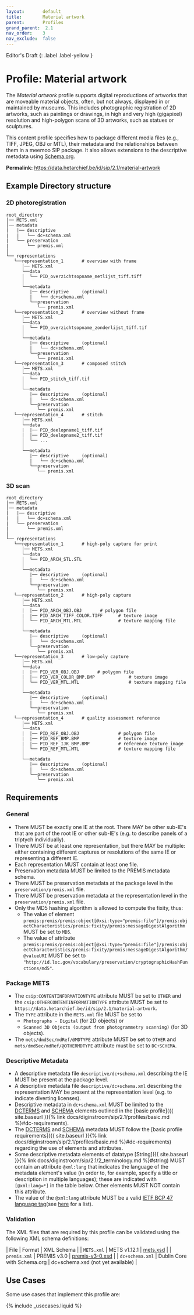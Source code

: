 ```yaml
---
layout:       default
title:        Material artwork
parent:       Profiles
grand_parent:  2.1
nav_order:    3
nav_exclude:  false
---
```

Editor's Draft
{: .label .label-yellow }
# Profile: Material artwork 

The _Material artwork_ profile supports digital reproductions of artworks that are moveable material objects, often, but not always, displayed in or maintained by museums. 
This includes photographic registration of 2D artworks, such as paintings or drawings, in high and very high (gigapixel) resolution and high-polygon scans of 3D artworks, such as statues or sculptures.

This content profile specifies how to package different media files (e.g., TIFF, JPEG, OBJ or MTL), their metadata and the relationships between them in a meemoo SIP package.
It also allows extensions to the descriptive metadata using [Schema.org](https://schema.org).

**Permalink:** <https://data.hetarchief.be/id/sip/2.1/material-artwork>

## Example Directory structure

### 2D photoregistration

```plaintext
root_directory
│── METS.xml
│── metadata
|   |── descriptive
|   |   └── dc+schema.xml
|   └── preservation
|       └── premis.xml
│
└── representations
   └──representation_1       # overview with frame
      │── METS.xml
      └──data
      │  └── PID_overzichtsopname_metlijst_tiff.tiff
      │
      └──metadata
         |── descriptive     (optional)
         |   └── dc+schema.xml
         └──preservation
            └── premis.xml
   └──representation_2       # overview without frame
      │── METS.xml
      └──data
      │  └── PID_overzichtsopname_zonderlijst_tiff.tif
      │
      └──metadata
         |── descriptive     (optional)
         |   └── dc+schema.xml    
         └──preservation
            └── premis.xml
   └──representation_3       # composed stitch 
      │── METS.xml
      └──data
      │  └── PID_stitch_tiff.tif
      │
      └──metadata
         |── descriptive     (optional)    
         |   └── dc+schema.xml    
         └──preservation
            └── premis.xml
   └──representation_4       # stitch 
      │── METS.xml
      └──data
      |  |── PID_deelopname1_tiff.tif
      |  |── PID_deelopname2_tiff.tif
      │  └── ...
      │
      └──metadata
         |── descriptive     (optional)  
         |   └── dc+schema.xml    
         └──preservation
            └── premis.xml
```

### 3D scan

```plaintext
root_directory
│── METS.xml
│── metadata
|   |── descriptive
|   |   └── dc+schema.xml
|   └── preservation
|       └── premis.xml
│
└── representations
   └──representation_1       # high-poly capture for print
      │── METS.xml
      └──data  
      │  └── PID_ARCH_STL.STL              
      │
      └──metadata
         |── descriptive     (optional)
         |   └── dc+schema.xml
         └──preservation
            └── premis.xml
   └──representation_2       # high-poly capture
      │── METS.xml
      └──data
      |  |── PID_ARCH_OBJ.OBJ       # polygon file    
      |  |── PID_ARCH_TIFF_COLOR.TIFF      # texture image       
      │  └── PID_ARCH_MTL.MTL              # texture mapping file
      │
      └──metadata
         |── descriptive     (optional)
         |   └── dc+schema.xml
         └──preservation
            └── premis.xml
   └──representation_3       # low-poly capture
      │── METS.xml
      └──data
      |  |── PID_VER_OBJ.OBJ       # polygon file    
      |  |── PID_VER_COLOR_BMP.BMP             # texture image       
      │  └── PID_VER_MTL.MTL                   # texture mapping file
      │
      └──metadata
         |── descriptive     (optional)
         |   └── dc+schema.xml   
         └──preservation
            └── premis.xml
   └──representation_4       # quality assessment reference
      │── METS.xml
      └──data
      |  |── PID_REF_OBJ.OBJ               # polygon file    
      |  |── PID_REF_BMP.BMP               # texture image      
      |  |── PID_REF_IJK_BMP.BMP           # reference texture image     
      │  └── PID_REF_MTL.MTL               # texture mapping file
      │
      └──metadata
         |── descriptive     (optional)
         |   └── dc+schema.xml    
         └──preservation
            └── premis.xml
```

## Requirements

### General

- There MUST be exactly one IE at the root. There MAY be other sub-IE's that are part of the root IE or other sub-IE's (e.g. to describe panels of a triptych individually).
- There MUST be at least one representation, but there MAY be multiple: either containing different captures or resolutions of the same IE or representing a different IE.
- Each representation MUST contain at least one file. 
- Preservation metadata MUST be limited to the PREMIS metadata schema.
- There MUST be preservation metadata at the package level in the `preservation/premis.xml` file.
- There MUST be preservation metadata at the representation level in the `preservation/premis.xml` file.
- Only the MD5 hashing algorithm is allowed to compute the fixity, thus:
  - The value of element `premis:premis/premis:object[@xsi:type="premis:file"]/premis:objectCharacteristics/premis:fixity/premis:messageDigestAlgorithm` MUST be set to `MD5`.
  - The value of attribute `premis:premis/premis:object[@xsi:type="premis:file"]/premis:objectCharacteristics/premis:fixity/premis:messageDigestAlgorithm/@valueURI` MUST be set to `"http://id.loc.gov/vocabulary/preservation/cryptographicHashFunctions/md5"`.

### Package METS

- The `csip:CONTENTINFORMATIONTYPE` attribute MUST be set to `OTHER` and the `csip:OTHERCONTENTINFORMATIONTYPE` attribute MUST be set to `https://data.hetarchief.be/id/sip/2.1/material-artwork`.
- The `TYPE` attribute in the `METS.xml` file MUST be set to
  - `Photographs - Digital` (for 2D objects) or
  - `Scanned 3D Objects (output from photogrammetry scanning)` (for 3D objects).
- The `mets/dmdSec/mdRef/@MDTYPE` attribute MUST be set to `OTHER` and `mets/dmdSec/mdRef/@OTHERMDTYPE` attribute must be set to `DC+SCHEMA`.
  

### Descriptive Metadata

- A descriptive metadata file `descriptive/dc+schema.xml` describing the IE MUST be present at the package level.
- A descriptive metadata file `descriptive/dc+schema.xml` describing the representation MAY be present at the representation level (e.g. to indicate diverting licenses). 
- Descriptive metadata in `dc+schema.xml` MUST be limited to the [DCTERMS](https://www.dublincore.org/specifications/dublin-core/dcmi-terms/) and [SCHEMA](http://schema.org) elements outlined in the [basic profile]({{ site.baseurl }}{% link docs/diginstroom/sip/2.1/profiles/basic.md %}#dc-requirements).
- The [DCTERMS](https://www.dublincore.org/schemas/xmls/qdc/dcterms.xsd) and [SCHEMA](http://schema.org) metadata MUST follow the [basic profile requirements]({{ site.baseurl }}{% link docs/diginstroom/sip/2.1/profiles/basic.md %}#dc-requirements) regarding the use of elements and attributes.
- Some descriptive metadata elements of datatype [String]({{ site.baseurl }}{% link docs/diginstroom/sip/2.1/2_terminology.md %}#string) MUST contain an attribute `@xml:lang` that indicates the language of the metadata element's value (in order to, for example, specify a title or description in multiple languages); these are indicated with `[@xml:lang=*]` in the table below. Other elements MUST NOT contain this attribute.
- The value of the `@xml:lang` attribute MUST be a valid [IETF BCP 47 language tag](https://www.rfc-editor.org/info/bcp47)(see [here](https://www.iana.org/assignments/language-subtag-registry/language-subtag-registry) for a list). 

### Validation

The XML files that are required by this profile can be validated using the following XML schema definitions:

| File | Format | XML Schema |
| `METS.xml` | METS v1.12.1 | [mets.xsd](https://www.loc.gov/standards/mets/mets.xsd) |
| `premis.xml` | PREMIS v3.0 | [premis-v3-0.xsd](https://www.loc.gov/standards/premis/v3/premis-v3-0.xsd) |
| `dc+schema.xml` | Dublin Core with Schema.org | dc+schema.xsd (not yet available) |

## Use Cases

Some use cases that implement this profile are:

{% include _usecases.liquid  %}
